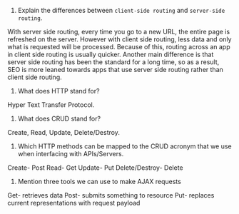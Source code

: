 1.  Explain the differences between `client-side routing` and `server-side routing`.

With server side routing, every time you go to a new URL, the entire page is refreshed on the server. However with client side routing, less data and only what is requested will be processed. Because of this, routing across an app in client side routing is usually quicker. Another main difference is that server side routing has been the standard for a long time, so as a result, SEO is more leaned towards apps that use server side routing rather than client side routing.

1.  What does HTTP stand for?

Hyper Text Transfer Protocol.

1.  What does CRUD stand for?

Create, Read, Update, Delete/Destroy.

1.  Which HTTP methods can be mapped to the CRUD acronym that we use when interfacing with APIs/Servers.

Create- Post
Read- Get
Update- Put
Delete/Destroy- Delete

1.  Mention three tools we can use to make AJAX requests

Get- retrieves data
Post- submits something to resource
Put- replaces current representations with request payload